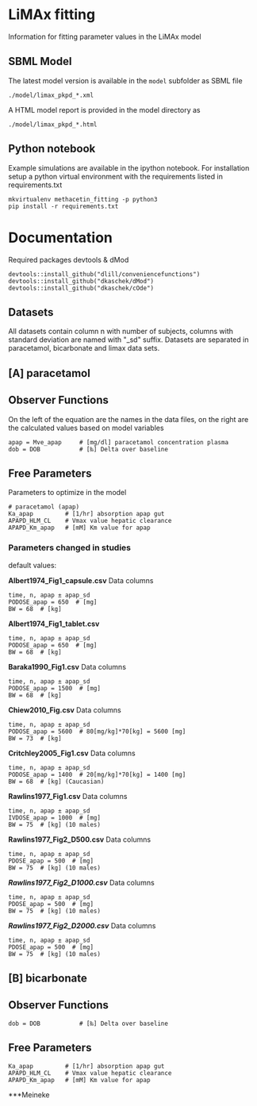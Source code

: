 # LiMAx fitting
Information for fitting parameter values in the LiMAx model

## SBML Model
The latest model version is available in the `model` subfolder as SBML file 
```
./model/limax_pkpd_*.xml
```
A HTML model report is provided in the model directory as
```
./model/limax_pkpd_*.html
```

## Python notebook
Example simulations are available in the ipython notebook.
For installation setup a python virtual environment with the requirements listed
in requirements.txt
```
mkvirtualenv methacetin_fitting -p python3
pip install -r requirements.txt

```

# Documentation
Required packages devtools & dMod 

```
devtools::install_github("dlill/conveniencefunctions")
devtools::install_github("dkaschek/dMod")
devtools::install_github("dkaschek/cOde")
```




## Datasets
All datasets contain column n with number of subjects, columns with standard deviation are named with "_sd" suffix.
Datasets are separated in paracetamol, bicarbonate and limax data sets.


## [A] paracetamol

## Observer Functions
On the left of the equation are the names in the data files, on the right are the calculated values
based on model variables
```
apap = Mve_apap     # [mg/dl] paracetamol concentration plasma
dob = DOB           # [‰] Delta over baseline  
```

## Free Parameters
Parameters to optimize in the model
```
# paracetamol (apap)
Ka_apap         # [1/hr] absorption apap gut
APAPD_HLM_CL    # Vmax value hepatic clearance
APAPD_Km_apap   # [mM] Km value for apap
```

### Parameters changed in studies
default values:

**Albert1974_Fig1_capsule.csv**
Data columns
```
time, n, apap ± apap_sd
PODOSE_apap = 650  # [mg]
BW = 68  # [kg]
```

**Albert1974_Fig1_tablet.csv**
```
time, n, apap ± apap_sd
PODOSE_apap = 650  # [mg]
BW = 68  # [kg] 
```

**Baraka1990_Fig1.csv**
Data columns
```
time, n, apap ± apap_sd
PODOSE_apap = 1500  # [mg]
BW = 68  # [kg]
```

**Chiew2010_Fig.csv**
Data columns
```
time, n, apap ± apap_sd
PODOSE_apap = 5600  # 80[mg/kg]*70[kg] = 5600 [mg]
BW = 73  # [kg]
```

**Critchley2005_Fig1.csv**
Data columns
```
time, n, apap ± apap_sd
PODOSE_apap = 1400  # 20[mg/kg]*70[kg] = 1400 [mg]
BW = 68  # [kg] (Caucasian)
```

**Rawlins1977_Fig1.csv**
Data columns
```
time, n, apap ± apap_sd
IVDOSE_apap = 1000  # [mg]
BW = 75  # [kg] (10 males) 
```

**Rawlins1977_Fig2_D500.csv**
Data columns
```
time, n, apap ± apap_sd
PDOSE_apap = 500  # [mg]
BW = 75  # [kg] (10 males)
```

***Rawlins1977_Fig2_D1000.csv***
Data columns
```
time, n, apap ± apap_sd
PDOSE_apap = 500  # [mg]
BW = 75  # [kg] (10 males)
```

***Rawlins1977_Fig2_D2000.csv***
Data columns
```
time, n, apap ± apap_sd
PDOSE_apap = 500  # [mg]
BW = 75  # [kg] (10 males)
```

## [B] bicarbonate

## Observer Functions
```
dob = DOB           # [‰] Delta over baseline

```

## Free Parameters
```
Ka_apap         # [1/hr] absorption apap gut
APAPD_HLM_CL    # Vmax value hepatic clearance
APAPD_Km_apap   # [mM] Km value for apap
```

***Meineke

